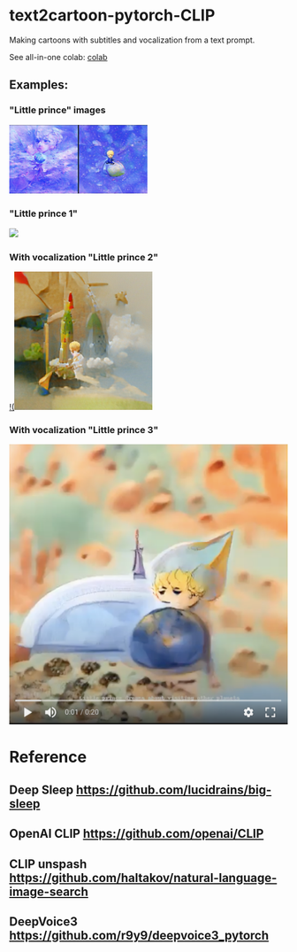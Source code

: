 # text2cartoon-pytorch-CLIP
Making cartoons with subtitles and vocalization from a text prompt. 

See all-in-one colab:
[colab](https://colab.research.google.com/drive/1Q4SsxATMKe7XpbGinIlOFoq4r7XNZUYm?usp=sharing)



## Examples:

### "Little prince" images
<img src="https://github.com/ZackPashkin/text2cartoon-pytorch-CLIP/blob/main/examples/Screenshot_20210221-235232_Photos.jpg" width="250"  />


### "Little prince 1"
<img src="https://github.com/ZackPashkin/text2cartoon-pytorch-CLIP/blob/main/examples/little_prince%20(1).gif" width="250"  />


### With vocalization "Little prince 2"
[!(<img src="https://github.com/ZackPashkin/text2cartoon-pytorch-CLIP/blob/main/examples/Little_prince__build_a_rocket%20(2).png" width="250"  />](https://photos.app.goo.gl/W7rC4GPStXgUGHUk9)


### With vocalization "Little prince 3"

[![Example 3](https://github.com/ZackPashkin/text2cartoon-pytorch-CLIP/blob/main/examples/Screenshot%202021-02-23%20at%2001.33.34.png)](https://photos.app.goo.gl/DKzGoajGnDgq84eW8)


# Reference
##  Deep Sleep https://github.com/lucidrains/big-sleep
## OpenAI CLIP https://github.com/openai/CLIP
## CLIP unspash https://github.com/haltakov/natural-language-image-search
## DeepVoice3 https://github.com/r9y9/deepvoice3_pytorch


